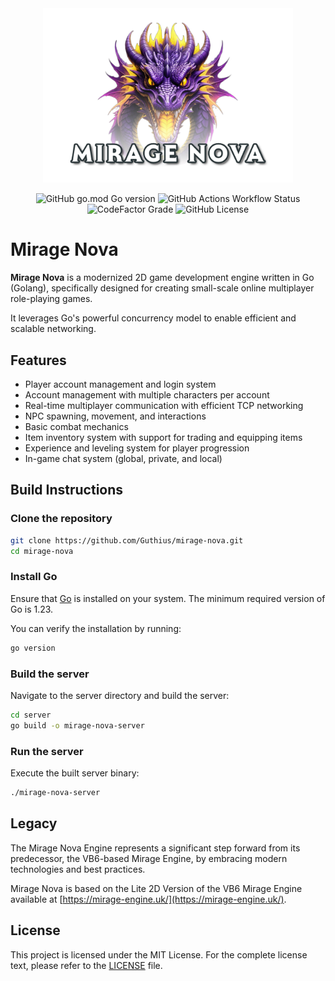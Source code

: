 <div align="center">
    <img src="assets/logo.png" width="400">

![GitHub go.mod Go version](https://img.shields.io/github/go-mod/go-version/guthius/mirage-nova)
![GitHub Actions Workflow Status](https://img.shields.io/github/actions/workflow/status/Guthius/mirage-nova/go.yml)
![CodeFactor Grade](https://img.shields.io/codefactor/grade/github/guthius/mirage-nova)
![GitHub License](https://img.shields.io/github/license/Guthius/mirage-nova)

</div>

# Mirage Nova

**Mirage Nova** is a modernized 2D game development engine written in Go (Golang), specifically designed for creating small-scale online multiplayer role-playing games.

It leverages Go's powerful concurrency model to enable efficient and scalable networking.

## Features

- Player account management and login system
- Account management with multiple characters per account
- Real-time multiplayer communication with efficient TCP networking
- NPC spawning, movement, and interactions
- Basic combat mechanics
- Item inventory system with support for trading and equipping items
- Experience and leveling system for player progression
- In-game chat system (global, private, and local)

## Build Instructions

### Clone the repository
```bash
git clone https://github.com/Guthius/mirage-nova.git
cd mirage-nova
```

### Install Go

Ensure that [Go](https://golang.org/dl/) is installed on your system. The minimum required version of Go is 1.23.

You can verify the installation by running:
```bash
go version
```

### Build the server

Navigate to the server directory and build the server:
```bash
cd server
go build -o mirage-nova-server
```

### Run the server

Execute the built server binary:
```bash
./mirage-nova-server
```

## Legacy

The Mirage Nova Engine represents a significant step forward from its predecessor, the VB6-based Mirage Engine, by embracing modern technologies and best practices.

Mirage Nova is based on the Lite 2D Version of the VB6 Mirage Engine available at [https://mirage-engine.uk/](https://mirage-engine.uk/).

## License

This project is licensed under the MIT License. For the complete license text, please refer to the [LICENSE](LICENSE) file.